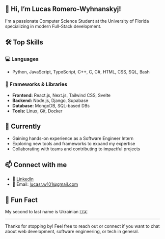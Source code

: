 ## 👋 Hi, I’m Lucas Romero-Wyhnanskyj!

I'm a passionate Computer Science Student at the University of Florida specializing in modern Full-Stack development.

## 🛠 Top Skills

### 💻 Languages
- Python, JavaScript, TypeScript, C++, C, C#, HTML, CSS, SQL, Bash

### 🧰 Frameworks & Libraries
- **Frontend:** React.js, Next.js, Tailwind CSS, Svelte  
- **Backend:** Node.js, Django, Supabase  
- **Database:** MongoDB, SQL-based DBs  
- **Tools:** Linux, Git, Docker

## 🌱 Currently

- Gaining hands-on experience as a Software Engineer Intern
- Exploring new tools and frameworks to expand my expertise
- Collaborating with teams and contributing to impactful projects

## 📫 Connect with me

- 💼 [LinkedIn]((https://www.linkedin.com/in/lucas-romero-wyhnanskyj/))
- 📧 Email: lucasr.w101@gmail.com

## 🤔 Fun Fact

My second to last name is Ukrainian 🇺🇦

---

Thanks for stopping by! Feel free to reach out or connect if you want to chat about web development, software engineering, or tech in general.
